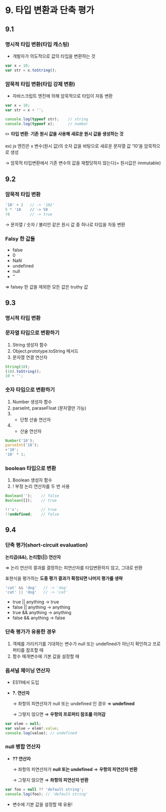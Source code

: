 # 9. 타입 변환과 단축 평가

## 9.1

### 명시적 타입 변환(타입 캐스팅)

- 개발자가 의도적으로 값의 타입을 변환하는 것

```jsx
var x = 10;
var str = x.toString();
```

### 암묵적 타입 변환(타입 강제 변환)

- 자바스크립트 엔진에 의해 암묵적으로 타입이 자동 변환

```jsx
var x = 10; 
var str = x + ''; 

console.log(typeof str);    // string
console.log(typeof x);      // number
```

✏️ **타입 변환**: **기존 원시 값을 사용해 새로운 원시 값을 생성하는 것**

ex) js 엔진은 x 변수(원시 값)의 숫자 값을 바탕으로 새로운 문자열 값 ‘10’을 암묵적으로 생성

→ 암묵적 타입변환에서 기존 변수의 값을 재할당하지 않는다(= 원시값은 immutable)

## 9.2

### 암묵적 타입 변환

```jsx
'10' + 2   // -> '102'
5 * '10    // -> 50
!0         // -> true
```

→ 문자열 / 숫자 / 불리언 같은 원시 값 중 하나로 타입을 자동 변환

### Falsy 한 값들

- false
- 0
- NaN
- undefined
- null
- ‘’

⇒ falsey 한 값을 제외한 모든 값은 truthy 값

## 9.3

### 명시적 타입 변환

### 문자열 타입으로 변환하기

1. String 생성자 함수
2. Object.prototype.toString 메서드
3. 문자열 연결 연산자

```jsx
String(10); 
(10).toString();
10 + '';
```

### 숫자 타입으로 변환하기

1. Number 생성자 함수
2. parseInt, paraseFloat (문자열만 가능)
3. +  단항 산술 연산자
4. *  산술 연산자

```jsx
Number('10');
parseInt('10');
+'10';
'10' * 1;
```

### boolean 타입으로 변환

1. Boolean 생성자 함수
2. ! 부정 논리 연산자를 두 번 사용

```jsx
Boolean('');    // false
Boolean([]);    // true

!!'x';          // true
!!undefined;    // false
```

## 9.4

### 단축 평가(short-circuit evaluation)

**논리곱(&&), 논리합(||) 연산자**

⇒ 논리 연산의 결과를 결정하는 피연산자를 타입변환하지 않고, 그대로 반환

표현식을 평가하는 **도중 평가 결과가 확정되면 나머지 평가를 생략**

```jsx
'cat' && 'dog'   // -> 'dog'
'cat' || 'dog'   // -> 'cat'
```

- true || anything → true
- false || anything → anything
- true && anything → anything
- false && anything → false

### 단축 평가가 유용한 경우

1. 객체를 가리키기를 기대하는 변수가 null 또는 undefined가 아닌지 확인하고 프로퍼티를 참조할 때
2. 함수 매개변수에 기본 값을 설정할 때

### 옵셔널 체이닝 연산자

- ES11에서 도입
- **?. 연산자**
    
    → 좌항의 피연산자가 null 또는 undefined 인 경우 ⇒ **undefined**
    
    → 그렇지 않으면 ⇒ **우항의 프로퍼티 참조를 이어감**
    

```jsx
var elem = null;
var value = elem?.value;
console.log(value); // undefined
```

### null 병합 연산자

- **?? 연산자**
    
    → 좌항의 피연산자가 **null 또는 undefined** ⇒ **우항의 피연산자 반환**
    
    → 그렇지 않으면 ⇒ **좌항의 피연산자 반환**
    

```jsx
var foo = null ?? 'default string';
console.log(foo); // 'default string'
```

- 변수에 기본 값을 설정할 때 유용!
